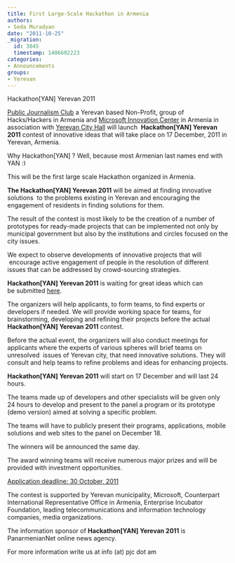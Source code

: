 ```yaml
---
title: First Large-Scale Hackathon in Armenia
authors:
- Seda Muradyan
date: "2011-10-25"
_migration:
  id: 3845
  timestamp: 1486602223
categories:
- Announcements
groups:
- Yerevan
---
```


Hackathon[YAN] Yerevan 2011

[Public Journalism Club][1] a Yerevan based Non-Profit, group of Hacks/Hackers in Armenia and [Microsoft Innovation Center][2] in Armenia in association with [Yerevan City Hall][3] will launch  **Hackathon[YAN] Yerevan 2011** contest of innovative ideas that will take place on 17 December, 2011 in Yerevan, Armenia.

Why Hackathon[YAN] ? Well, because most Armenian last names end with YAN <img src="http://hackshackers.com/wp-includes/images/smilies/simple-smile.png" alt=":)" class="wp-smiley" style="height: 1em; max-height: 1em;" />

This will be the first large scale Hackathon organized in Armenia.

**The Hackathon[YAN] Yerevan 2011** will be aimed at finding innovative solutions  to the problems existing in Yerevan and encouraging the engagement of residents in finding solutions for them.

The result of the contest is most likely to be the creation of a number of prototypes for ready-made projects that can be implemented not only by municipal government but also by the institutions and circles focused on the city issues.

We expect to observe developments of innovative projects that will  encourage active engagement of people in the resolution of different issues that can be addressed by crowd-sourcing strategies.

**Hackathon[YAN] Yerevan 2011** is waiting for great ideas which can be submitted [here][2].

The organizers will help applicants, to form teams, to find experts or developers if needed. We will provide working space for teams, for brainstorming, developing and refining their projects before the actual **Hackathon[YAN] Yerevan 2011** contest.

Before the actual event, the organizers will also conduct meetings for applicants where the experts of various spheres will brief teams on unresolved  issues of Yerevan city, that need innovative solutions. They will consult and help teams to refine problems and ideas for enhancing projects.

**Hackathon[YAN] Yerevan 2011** will start on 17 December and will last 24 hours.

The teams made up of developers and other specialists will be given only 24 hours to develop and present to the panel a program or its prototype (demo version) aimed at solving a specific problem.

The teams will have to publicly present their programs, applications, mobile solutions and web sites to the panel on December 18.

The winners will be announced the same day.

The award winning teams will receive numerous major prizes and will be provided with investment opportunities.

[Application deadline: 30 October, 2011][2]

The contest is supported by Yerevan municipality, Microsoft, Counterpart International Representative Office in Armenia, Enterprise Incubator Foundation, leading telecommunications and information technology companies, media organizations.

The information sponsor of **Hackathon[YAN] Yerevan 2011** is PanarmenianNet online news agency.

For more information write us at info (at) pjc dot am

 [1]: http://www.pjc.am "Public Journalism Club"
 [2]: http://www.micarmenia.am "MIC"
 [3]: http://http://www.yerevan.am/index.php?lang=1&page_id=1 "Yerevan City Hall"
